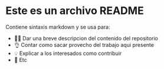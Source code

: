 <h1>Este es un archivo README</h1>

Contiene sintaxis markdown y se usa para:
* :construction_worker_man: Dar una breve descripcion del contenido del repositorio
* :ok_hand: Contar como sacar provecho del trabajo aqui presente
* :bulb: Explicar a los interesados como contribuir
* :book: Etc

